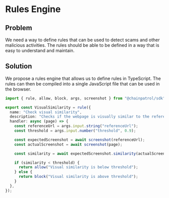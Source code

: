 # Rules Engine

## Problem

We need a way to define rules that can be used to detect scams and other malicious activities. The rules should be able to be defined in a way that is easy to understand and maintain.

## Solution

We propose a rules engine that allows us to define rules in TypeScript. The rules can then be compiled into a single JavaScript file that can be used in the browser.

```ts
import { rule, allow, block, args, screenshot } from "@chainpatrol/sdk";

export const VisualSimilarity = rule({
  name: "Check visual similarity",
  description: "Checks if the webpage is visually similar to the reference URL",
  handler: async (page) => {
    const referenceUrl = args.input.string("referenceUrl");
    const threshold = args.input.number("threshold", 0.9);

    const expectedScreenshot = await screenshot(referenceUrl);
    const actualScreenshot = await screenshot(page);

    const similarity = await expectedScreenshot.similarity(actualScreenshot);

    if (similarity < threshold) {
      return allow("Visual similarity is below threshold");
    } else {
      return block("Visual similarity is above threshold");
    }
  },
});
```
